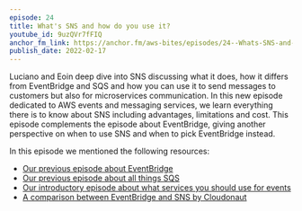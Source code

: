 ```yaml
---
episode: 24
title: What's SNS and how do you use it?
youtube_id: 9uzQVr7fFIQ
anchor_fm_link: https://anchor.fm/aws-bites/episodes/24--Whats-SNS-and-how-do-you-use-it-e1ed1h7
publish_date: 2022-02-17
---
```



Luciano and Eoin deep dive into SNS discussing what it does, how it differs from EventBridge and SQS and how you can use it to send messages to customers but also for microservices communication. In this new episode dedicated to AWS events and messaging services, we learn everything there is to know about SNS including advantages, limitations and cost. This episode complements the episode about EventBridge, giving another perspective on when to use SNS and when to pick EventBridge instead.
  
In this episode we mentioned the following resources:

  - [Our previous episode about EventBridge](https://www.youtube.com/watch?v=UjIE5qp-v8w) 
  - [Our previous episode about all things SQS](https://www.youtube.com/watch?v=svoA-ds8-8c)
  - [Our introductory episode about what services you should use for events](https://www.youtube.com/watch?v=CG7uhkKftoY)
  - [A comparison between EventBridge and SNS by Cloudonaut](https://cloudonaut.io/eventbridge-vs-sns/)